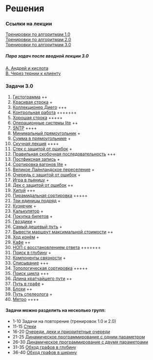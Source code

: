 # Решения

### Ссылки на лекции
[Тренировки по алгоритмам 1.0](https://yandex.ru/yaintern/algorithm-training_1)  
[Тренировки по алгоритмам 2.0](https://yandex.ru/yaintern/algorithm-training_2)  
[Тренировки по алгоритмам 3.0](https://yandex.ru/yaintern/algorithm-training)


##### Пара задач после вводной лекции 3.0

[A. Андрей и кислота](https://github.com/AlexAkama/yandex_algorithm/tree/main/src/main/java/training/v3b/task_00a)  
[B. Через тернии к клиенту](https://github.com/AlexAkama/yandex_algorithm/tree/main/src/main/java/training/v3b/task_00b)

### Задачи 3.0
1. [Гистограмма](https://github.com/AlexAkama/yandex_algorithm/tree/main/src/main/java/training/v3b/task_01) ++
2. [Красивая строка](https://github.com/AlexAkama/yandex_algorithm/tree/main/src/main/java/training/v3b/task_02) +
3. [Коллекционер Диего](https://github.com/AlexAkama/yandex_algorithm/tree/main/src/main/java/training/v3b/task_03) +++
4. [Контрольная работа](https://github.com/AlexAkama/yandex_algorithm/tree/main/src/main/java/training/v3b/task_04) +++++++
5. [Хорошая строка](https://github.com/AlexAkama/yandex_algorithm/tree/main/src/main/java/training/v3b/task_05) +++++
6. [Операционные системы lite](https://github.com/AlexAkama/yandex_algorithm/tree/main/src/main/java/training/v3b/task_06) ++
7. [SNTP](https://github.com/AlexAkama/yandex_algorithm/tree/main/src/main/java/training/v3b/task_07) ++++
8. [Минимальный прямоугольник](https://github.com/AlexAkama/yandex_algorithm/tree/main/src/main/java/training/v3b/task_08) +
9. [Сумма в прямоугольнике](https://github.com/AlexAkama/yandex_algorithm/tree/main/src/main/java/training/v3b/task_09) +
10. [Скучная лекция](https://github.com/AlexAkama/yandex_algorithm/tree/main/src/main/java/training/v3b/task_10) ++++
11. [Стек с защитой от ошибок](https://github.com/AlexAkama/yandex_algorithm/tree/main/src/main/java/training/v3b/task_11) +
12. [Правильная скобочная последовательность](https://github.com/AlexAkama/yandex_algorithm/tree/main/src/main/java/training/v3b/task_12) +++
13. [Постфиксная запись](https://github.com/AlexAkama/yandex_algorithm/tree/main/src/main/java/training/v3b/task_13) +
14. [Сортировка вагонов lite](https://github.com/AlexAkama/yandex_algorithm/tree/main/src/main/java/training/v3b/task_14) +
15. [Великое Лайнландское переселение](https://github.com/AlexAkama/yandex_algorithm/tree/main/src/main/java/training/v3b/task_15) +
16. [Очередь с защитой от ошибок](https://github.com/AlexAkama/yandex_algorithm/tree/main/src/main/java/training/v3b/task_16) +
17. [Игра в пьяницу](https://github.com/AlexAkama/yandex_algorithm/tree/main/src/main/java/training/v3b/task_17) +
18. [Дек с защитой от ошибок](https://github.com/AlexAkama/yandex_algorithm/tree/main/src/main/java/training/v3b/task_18) ++
19. [Хипуй](https://github.com/AlexAkama/yandex_algorithm/tree/main/src/main/java/training/v3b/task_19) +++
20. [Пирамидальная сортировка](https://github.com/AlexAkama/yandex_algorithm/tree/main/src/main/java/training/v3b/task_20) +++++
21. [Три единицы подряд](https://github.com/AlexAkama/yandex_algorithm/tree/main/src/main/java/training/v3b/task_21) +
22. [Кузнечик](https://github.com/AlexAkama/yandex_algorithm/tree/main/src/main/java/training/v3b/task_22) +
23. [Калькулятор](https://github.com/AlexAkama/yandex_algorithm/tree/main/src/main/java/training/v3b/task_23) +
24. [Покупка билетов](https://github.com/AlexAkama/yandex_algorithm/tree/main/src/main/java/training/v3b/task_24) +
25. [Гвоздики](https://github.com/AlexAkama/yandex_algorithm/tree/main/src/main/java/training/v3b/task_25) +
26. [Самый дешевый путь](https://github.com/AlexAkama/yandex_algorithm/tree/main/src/main/java/training/v3b/task_26) +
27. [Вывести маршрут максимальной стоимости](https://github.com/AlexAkama/yandex_algorithm/tree/main/src/main/java/training/v3b/task_27) ++
28. [Ход конём](https://github.com/AlexAkama/yandex_algorithm/tree/main/src/main/java/training/v3b/task_28) +
29. [Кафе](https://github.com/AlexAkama/yandex_algorithm/tree/main/src/main/java/training/v3b/task_29) ++
30. [НОП с восстановлением ответа](https://github.com/AlexAkama/yandex_algorithm/tree/main/src/main/java/training/v3b/task_30) +++++++
31. [Поиск в глубину](https://github.com/AlexAkama/yandex_algorithm/tree/main/src/main/java/training/v3b/task_31) +
32. [Компоненты связности](https://github.com/AlexAkama/yandex_algorithm/tree/main/src/main/java/training/v3b/task_32) +
33. [Списывание](https://github.com/AlexAkama/yandex_algorithm/tree/main/src/main/java/training/v3b/task_33) +++
34. [Топологическая сортировка](https://github.com/AlexAkama/yandex_algorithm/tree/main/src/main/java/training/v3b/task_34) +++++
35. [Поиск цикла](https://github.com/AlexAkama/yandex_algorithm/tree/main/src/main/java/training/v3b/task_35) +++
36. [Длина кратчайшего пути](https://github.com/AlexAkama/yandex_algorithm/tree/main/src/main/java/training/v3b/task_36) ++
37. [Путь в графе](https://github.com/AlexAkama/yandex_algorithm/tree/main/src/main/java/training/v3b/task_37) +
38. [Блохи](https://github.com/AlexAkama/yandex_algorithm/tree/main/src/main/java/training/v3b/task_38) ++
39. [Путь спелеолога](https://github.com/AlexAkama/yandex_algorithm/tree/main/src/main/java/training/v3b/task_39) +
40. [Метро](https://github.com/AlexAkama/yandex_algorithm/tree/main/src/main/java/training/v3b/task_40) ++++

#### Задачи можно разделить на несколько групп:
- 1-10 Задачи на повторение (тренировок 1.0 и 2.0)
- 11-15 [Стеки](https://www.youtube.com/watch?v=ZUpImO_2hmA)
- 16-20 [Очереди, деки и приоритетные очереди](https://www.youtube.com/watch?v=sAyOhkMZae4)
- 21-25 [Динамическое программирование с одним параметром](https://www.youtube.com/watch?v=H7lu6h8H9-4)
- 26-30 [Динамическое программирование с двумя параметрами](https://www.youtube.com/watch?v=U8gzm92fprI)
- 31-35 [Обход графов в глубину](https://www.youtube.com/watch?v=0YjdZlgf9Ig)
- 36-40 [Обход графов в ширину](https://www.youtube.com/watch?v=5QqVZJ8bA5o)





